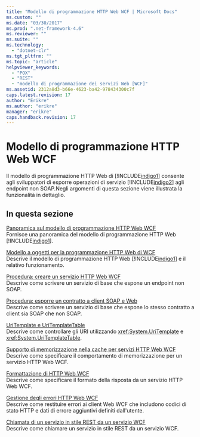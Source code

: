 ```yaml
---
title: "Modello di programmazione HTTP Web WCF | Microsoft Docs"
ms.custom: ""
ms.date: "03/30/2017"
ms.prod: ".net-framework-4.6"
ms.reviewer: ""
ms.suite: ""
ms.technology: 
  - "dotnet-clr"
ms.tgt_pltfrm: ""
ms.topic: "article"
helpviewer_keywords: 
  - "POX"
  - "REST"
  - "modello di programmazione dei servizi Web [WCF]"
ms.assetid: 2312a8d3-b66e-4623-ba42-978434300c7f
caps.latest.revision: 17
author: "Erikre"
ms.author: "erikre"
manager: "erikre"
caps.handback.revision: 17
---
```

# Modello di programmazione HTTP Web WCF
Il modello di programmazione HTTP Web di [!INCLUDE[indigo1](../../../../includes/indigo1-md.md)] consente agli sviluppatori di esporre operazioni di servizio [!INCLUDE[indigo2](../../../../includes/indigo2-md.md)] agli endpoint non SOAP.Negli argomenti di questa sezione viene illustrata la funzionalità in dettaglio.  
  
## In questa sezione  
 [Panoramica sul modello di programmazione HTTP Web WCF](../../../../docs/framework/wcf/feature-details/wcf-web-http-programming-model-overview.md)  
 Fornisce una panoramica del modello di programmazione HTTP Web [!INCLUDE[indigo1](../../../../includes/indigo1-md.md)].  
  
 [Modello a oggetti per la programmazione HTTP Web di WCF](../../../../docs/framework/wcf/feature-details/wcf-web-http-programming-object-model.md)  
 Descrive il modello di programmazione HTTP Web [!INCLUDE[indigo1](../../../../includes/indigo1-md.md)] e il relativo funzionamento.  
  
 [Procedura: creare un servizio HTTP Web WCF](../../../../docs/framework/wcf/feature-details/how-to-create-a-basic-wcf-web-http-service.md)  
 Descrive come scrivere un servizio di base che espone un endpoint non SOAP.  
  
 [Procedura: esporre un contratto a client SOAP e Web](../../../../docs/framework/wcf/feature-details/how-to-expose-a-contract-to-soap-and-web-clients.md)  
 Descrive come scrivere un servizio di base che espone lo stesso contratto a client sia SOAP che non SOAP.  
  
 [UriTemplate e UriTemplateTable](../../../../docs/framework/wcf/feature-details/uritemplate-and-uritemplatetable.md)  
 Descrive come controllare gli URI utilizzando <xref:System.UriTemplate> e <xref:System.UriTemplateTable>.  
  
 [Supporto di memorizzazione nella cache per servizi HTTP Web WCF](../../../../docs/framework/wcf/feature-details/caching-support-for-wcf-web-http-services.md)  
 Descrive come specificare il comportamento di memorizzazione per un servizio HTTP Web WCF.  
  
 [Formattazione di HTTP Web WCF](../../../../docs/framework/wcf/feature-details/wcf-web-http-formatting.md)  
 Descrive come specificare il formato della risposta da un servizio HTTP Web WCF.  
  
 [Gestione degli errori HTTP Web WCF](../../../../docs/framework/wcf/feature-details/wcf-web-http-error-handling.md)  
 Descrive come restituire errori ai client Web WCF che includono codici di stato HTTP e dati di errore aggiuntivi definiti dall'utente.  
  
 [Chiamata di un servizio in stile REST da un servizio WCF](../../../../docs/framework/wcf/feature-details/calling-a-rest-style-service-from-a-wcf-service.md)  
 Descrive come chiamare un servizio in stile REST da un servizio WCF.